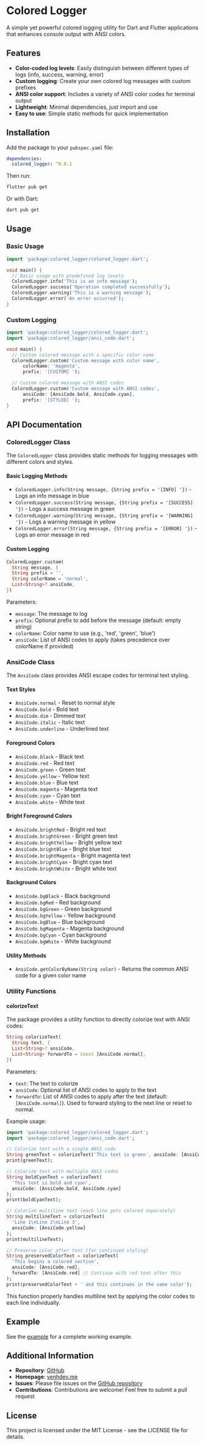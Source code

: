 # Colored Logger

A simple yet powerful colored logging utility for Dart and Flutter applications that enhances console output with ANSI colors.

## Features

- **Color-coded log levels**: Easily distinguish between different types of logs (info, success, warning, error)
- **Custom logging**: Create your own colored log messages with custom prefixes
- **ANSI color support**: Includes a variety of ANSI color codes for terminal output
- **Lightweight**: Minimal dependencies, just import and use
- **Easy to use**: Simple static methods for quick implementation

## Installation

Add the package to your `pubspec.yaml` file:

```yaml
dependencies:
  colored_logger: ^0.0.1
```

Then run:

```bash
flutter pub get
```

Or with Dart:

```bash
dart pub get
```

## Usage

### Basic Usage

```dart
import 'package:colored_logger/colored_logger.dart';

void main() {
  // Basic usage with predefined log levels
  ColoredLogger.info('This is an info message');
  ColoredLogger.success('Operation completed successfully');
  ColoredLogger.warning('This is a warning message');
  ColoredLogger.error('An error occurred');
}
```

### Custom Logging

```dart
import 'package:colored_logger/colored_logger.dart';
import 'package:colored_logger/ansi_code.dart';

void main() {
  // Custom colored message with a specific color name
  ColoredLogger.custom('Custom message with color name',
      colorName: 'magenta',
      prefix: '[CUSTOM] ');

  // Custom colored message with ANSI codes
  ColoredLogger.custom('Custom message with ANSI codes',
      ansiCode: [AnsiCode.bold, AnsiCode.cyan],
      prefix: '[STYLED] ');
}
```

## API Documentation

### ColoredLogger Class

The `ColoredLogger` class provides static methods for logging messages with different colors and styles.

#### Basic Logging Methods

- `ColoredLogger.info(String message, {String prefix = '[INFO] '})` - Logs an info message in blue
- `ColoredLogger.success(String message, {String prefix = '[SUCCESS] '})` - Logs a success message in green
- `ColoredLogger.warning(String message, {String prefix = '[WARNING] '})` - Logs a warning message in yellow
- `ColoredLogger.error(String message, {String prefix = '[ERROR] '})` - Logs an error message in red

#### Custom Logging

```dart
ColoredLogger.custom(
  String message, {
  String prefix = '',
  String colorName = 'normal',
  List<String>? ansiCode,
})
```

Parameters:

- `message`: The message to log
- `prefix`: Optional prefix to add before the message (default: empty string)
- `colorName`: Color name to use (e.g., 'red', 'green', 'blue')
- `ansiCode`: List of ANSI codes to apply (takes precedence over colorName if provided)

### AnsiCode Class

The `AnsiCode` class provides ANSI escape codes for terminal text styling.

#### Text Styles

- `AnsiCode.normal` - Reset to normal style
- `AnsiCode.bold` - Bold text
- `AnsiCode.dim` - Dimmed text
- `AnsiCode.italic` - Italic text
- `AnsiCode.underline` - Underlined text

#### Foreground Colors

- `AnsiCode.black` - Black text
- `AnsiCode.red` - Red text
- `AnsiCode.green` - Green text
- `AnsiCode.yellow` - Yellow text
- `AnsiCode.blue` - Blue text
- `AnsiCode.magenta` - Magenta text
- `AnsiCode.cyan` - Cyan text
- `AnsiCode.white` - White text

#### Bright Foreground Colors

- `AnsiCode.brightRed` - Bright red text
- `AnsiCode.brightGreen` - Bright green text
- `AnsiCode.brightYellow` - Bright yellow text
- `AnsiCode.brightBlue` - Bright blue text
- `AnsiCode.brightMagenta` - Bright magenta text
- `AnsiCode.brightCyan` - Bright cyan text
- `AnsiCode.brightWhite` - Bright white text

#### Background Colors

- `AnsiCode.bgBlack` - Black background
- `AnsiCode.bgRed` - Red background
- `AnsiCode.bgGreen` - Green background
- `AnsiCode.bgYellow` - Yellow background
- `AnsiCode.bgBlue` - Blue background
- `AnsiCode.bgMagenta` - Magenta background
- `AnsiCode.bgCyan` - Cyan background
- `AnsiCode.bgWhite` - White background

#### Utility Methods

- `AnsiCode.getColorByName(String color)` - Returns the common ANSI code for a given color name

### Utility Functions

#### colorizeText

The package provides a utility function to directly colorize text with ANSI codes:

```dart
String colorizeText(
  String text, {
  List<String>? ansiCode,
  List<String> forwardTo = const [AnsiCode.normal],
})
```

Parameters:

- `text`: The text to colorize
- `ansiCode`: Optional list of ANSI codes to apply to the text
- `forwardTo`: List of ANSI codes to apply after the text (default: `[AnsiCode.normal]`). Used to forward styling to the next line or reset to normal.

Example usage:

```dart
import 'package:colored_logger/colored_logger.dart';
import 'package:colored_logger/ansi_code.dart';

// Colorize text with a single ANSI code
String greenText = colorizeText('This text is green', ansiCode: [AnsiCode.green]);
print(greenText);

// Colorize text with multiple ANSI codes
String boldCyanText = colorizeText(
  'This text is bold and cyan',
  ansiCode: [AnsiCode.bold, AnsiCode.cyan]
);
print(boldCyanText);

// Colorize multiline text (each line gets colored separately)
String multilineText = colorizeText(
  'Line 1\nLine 2\nLine 3',
  ansiCode: [AnsiCode.yellow]
);
print(multilineText);

// Preserve color after text (for continued styling)
String preservedColorText = colorizeText(
  'This begins a colored section',
  ansiCode: [AnsiCode.red],
  forwardTo: [AnsiCode.red] // Continue with red text after this
);
print(preservedColorText + ' and this continues in the same color');
```

This function properly handles multiline text by applying the color codes to each line individually.

## Example

See the [example](example/example.dart) for a complete working example.

## Additional Information

- **Repository**: [GitHub](https://github.com/venhdev/colored_logger)
- **Homepage**: [venhdev.me](https://www.venhdev.me)
- **Issues**: Please file issues on the [GitHub repository](https://github.com/venhdev/colored_logger/issues)
- **Contributions**: Contributions are welcome! Feel free to submit a pull request

## License

This project is licensed under the MIT License - see the LICENSE file for details.
